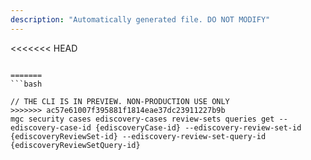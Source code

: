 ```yaml
---
description: "Automatically generated file. DO NOT MODIFY"
---
```


<<<<<<< HEAD
```cli

=======
```bash

// THE CLI IS IN PREVIEW. NON-PRODUCTION USE ONLY
>>>>>>> ac57e61007f395881f1814eae37dc23911227b9b
mgc security cases ediscovery-cases review-sets queries get --ediscovery-case-id {ediscoveryCase-id} --ediscovery-review-set-id {ediscoveryReviewSet-id} --ediscovery-review-set-query-id {ediscoveryReviewSetQuery-id}

```